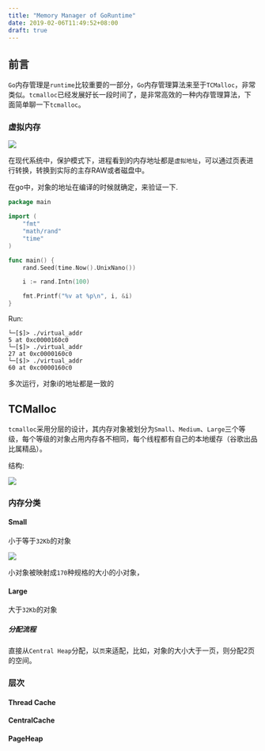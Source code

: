 ```yaml
---
title: "Memory Manager of GoRuntime"
date: 2019-02-06T11:49:52+08:00
draft: true
---
```


## 前言

`Go`内存管理是`runtime`比较重要的一部分，`Go`内存管理算法来至于`TCMalloc`，非常类似。`tcmalloc`已经发展好长一段时间了，是非常高效的一种内存管理算法，下面简单聊一下`tcmalloc`。

### 虚拟内存

![](https://ws1.sinaimg.cn/large/006tNc79ly1g1sul0k0sbj311e0twq5z.jpg)

在现代系统中，保护模式下，进程看到的内存地址都是`虚拟地址`，可以通过页表进行转换，转换到实际的主存RAW或者磁盘中。

在go中，对象的地址在编译的时候就确定，来验证一下.

```go
package main

import (
	"fmt"
	"math/rand"
	"time"
)

func main() {
	rand.Seed(time.Now().UnixNano())

	i := rand.Intn(100)

	fmt.Printf("%v at %p\n", i, &i)
}
```

Run:

```
└─[$]> ./virtual_addr
5 at 0xc0000160c0
└─[$]> ./virtual_addr
27 at 0xc0000160c0
└─[$]> ./virtual_addr
60 at 0xc0000160c0
```

多次运行，对象i的地址都是一致的

## TCMalloc

`tcmalloc`采用分层的设计，其内存对象被划分为`Small`、`Medium`、`Large`三个等级，每个等级的对象占用内存各不相同，每个线程都有自己的本地缓存（谷歌出品比属精品）。

结构:

![](https://ws1.sinaimg.cn/large/006tNc79ly1g1szxe9enmj30qg0ii0ul.jpg)

### 内存分类

#### Small

小于等于`32Kb`的对象

![](https://ws3.sinaimg.cn/large/006tNc79ly1g1t0e0phmij311u0eqq3j.jpg)

小对象被映射成`170`种规格的大小的小对象，

#### Large

大于`32Kb`的对象

##### 分配流程

直接从`Central Heap`分配，以`页`来适配，比如，对象的大小大于一页，则分配2页的空间。

### 层次

#### Thread Cache

#### CentralCache

#### PageHeap

[Memory Allocation-Luis Ceze]: https://youtu.be/RSuZhdwvNmA

## 